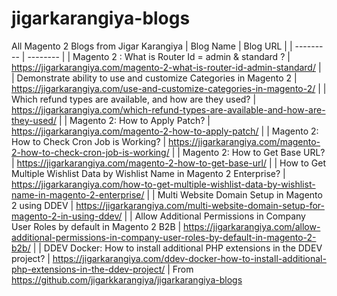 # jigarkarangiya-blogs
All Magento 2 Blogs from Jigar Karangiya
| Blog Name | Blog URL |
| --------- | -------- |
| Magento 2 : What is Router Id = admin &#038; standard ? | https://jigarkarangiya.com/magento-2-what-is-router-id-admin-standard/ |
| Demonstrate ability to use and customize Categories in Magento 2 | https://jigarkarangiya.com/use-and-customize-categories-in-magento-2/ |
| Which refund types are available, and how are they used? | https://jigarkarangiya.com/which-refund-types-are-available-and-how-are-they-used/ |
| Magento 2: How to Apply Patch? | https://jigarkarangiya.com/magento-2-how-to-apply-patch/ |
| Magento 2: How to Check Cron Job is Working? | https://jigarkarangiya.com/magento-2-how-to-check-cron-job-is-working/ |
| Magento 2: How to Get Base URL? | https://jigarkarangiya.com/magento-2-how-to-get-base-url/ |
| How to Get Multiple Wishlist Data by Wishlist Name in Magento 2 Enterprise? | https://jigarkarangiya.com/how-to-get-multiple-wishlist-data-by-wishlist-name-in-magento-2-enterprise/ |
| Multi Website Domain Setup in Magento 2 using DDEV | https://jigarkarangiya.com/multi-website-domain-setup-for-magento-2-in-using-ddev/ |
| Allow Additional Permissions in Company User Roles by default in Magento 2 B2B | https://jigarkarangiya.com/allow-additional-permissions-in-company-user-roles-by-default-in-magento-2-b2b/ |
| DDEV Docker: How to install additional PHP extensions in the DDEV project? | https://jigarkarangiya.com/ddev-docker-how-to-install-additional-php-extensions-in-the-ddev-project/ |
From https://github.com/jigarkkarangiya/jigarkarangiya-blogs
